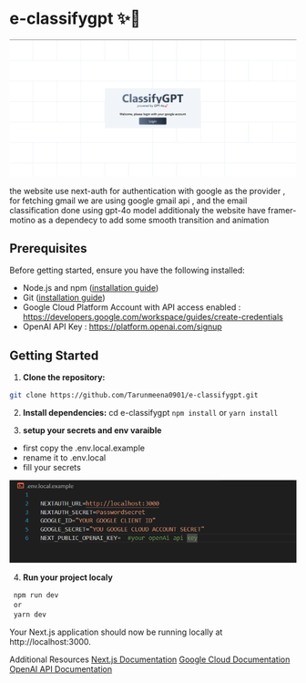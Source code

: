 # e-classifygpt ✨🚀

![alt text](image-1.png)

the website use next-auth for authentication with google as the provider , for fetching gmail we are using google gmail api , and the email classification done using gpt-4o model additionaly the website have framer-motino as a dependecy to add some smooth transition and animation 

## Prerequisites

Before getting started, ensure you have the following installed:

- Node.js and npm ([installation guide](https://nodejs.org/))
- Git ([installation guide](https://git-scm.com/))
- Google Cloud Platform Account with API access enabled : https://developers.google.com/workspace/guides/create-credentials
- OpenAI API Key : https://platform.openai.com/signup

## Getting Started

1. **Clone the repository:**

```bash
git clone https://github.com/Tarunmeena0901/e-classifygpt.git
```

2. **Install dependencies:**
cd e-classifygpt
`npm install` or `yarn install`

3. **setup your secrets and env varaible**
- first copy the .env.local.example
- rename it to .env.local
- fill your secrets

![alt text](image.png)

4. **Run your project localy**
```bash
 npm run dev
 or 
 yarn dev 
```
Your Next.js application should now be running locally at http://localhost:3000.

Additional Resources
[Next.js Documentation](https://nextjs.org/docs)
[Google Cloud Documentation](https://cloud.google.com/api-keys/docs/overview)
[OpenAI API Documentation](https://beta.openai.com/docs/)
